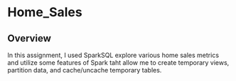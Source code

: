 # Home_Sales

## Overview

In this assignment, I used SparkSQL explore various home sales metrics and utilize some features of Spark taht allow me to create temporary views, partition data, and cache/uncache temporary tables.
